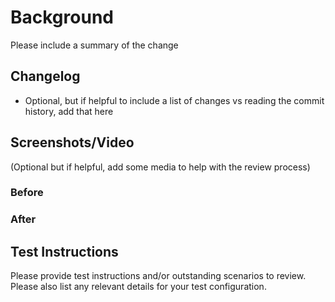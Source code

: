 # Background

Please include a summary of the change

## Changelog

- Optional, but if helpful to include a list of changes vs reading the commit history, add that here

## Screenshots/Video

(Optional but if helpful, add some media to help with the review process)

### Before

### After

## Test Instructions

Please provide test instructions and/or outstanding scenarios to review. Please also list any relevant details for your test configuration.
